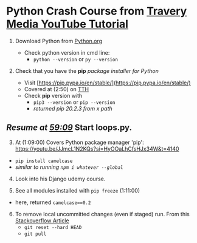 # Python Crash Course from [Travery Media YouTube Tutorial](https://www.youtube.com/watch?v=JJmcL1N2KQs&t=1111s)

1. Download Python from [Python.org](https://www.python.org/)

   - Check python version in cmd line:
     - `python --version` or `py --version`

2. Check that you have the **pip** _package installer for Python_
   - Visit [https://pip.pypa.io/en/stable/](https://pip.pypa.io/en/stable/)
   - Covered at (2:50) on [TTH](https://teamtreehouse.com/library/how-to-install-python-windows/installing-python)
   - Check **pip** version with
     - `pip3 --version` or `pip --version`
     - _returned pip 20.2.3 from x path_

## _Resume at [59:09](https://youtu.be/JJmcL1N2KQs?si=8Wzh4dnsltXJ-k22&t=3549)_ Start **loops.py**.

3.  At (1:09:00) Covers Python package manager 'pip': https://youtu.be/JJmcL1N2KQs?si=HyOOaLhCfsHJx34W&t=4140

- `pip install camelcase`
- _similar to running `npm i whatever --global`_

4.  Look into his Django udemy course.

5.  See all modules installed with `pip freeze` (1:11:00)

- here, returned `camelcase==0.2`

6. To remove local uncommitted changes (even if staged) run. From this [Stackoverflow Article](https://stackoverflow.com/questions/1125968/how-do-i-force-git-pull-to-overwrite-local-files)
   - `git reset --hard HEAD`
   - `git pull`
